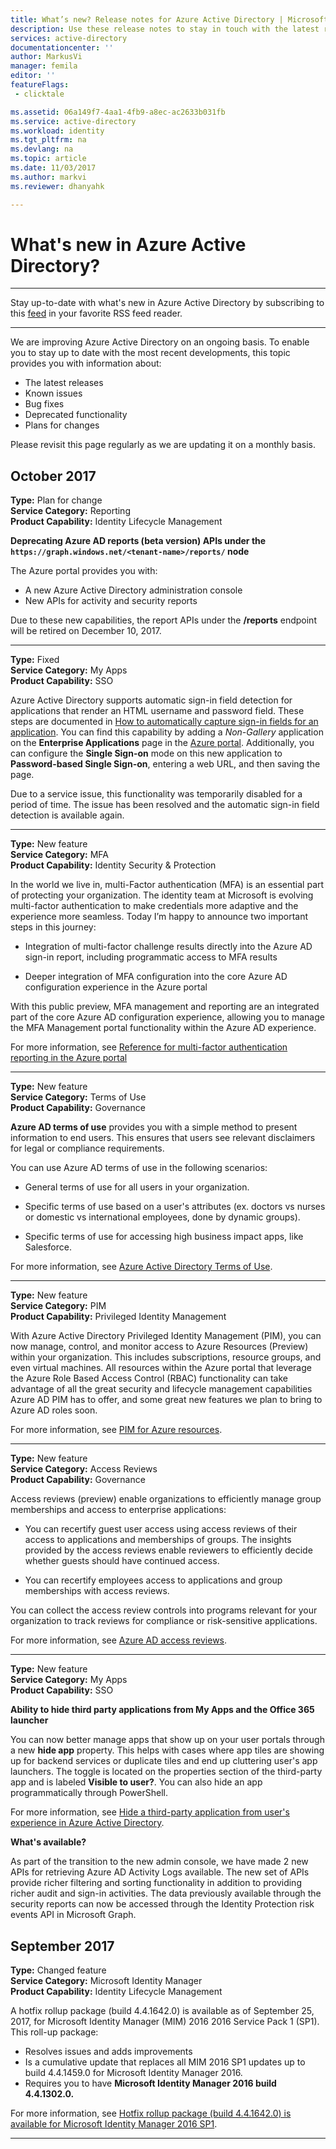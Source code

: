 ```yaml
---
title: What’s new? Release notes for Azure Active Directory | Microsoft Docs
description: Use these release notes to stay in touch with the latest releases, known issues, bug fixes, deprecated functionality and plans for changes in Azure Active Directory (Azure AD).
services: active-directory
documentationcenter: ''
author: MarkusVi
manager: femila
editor: ''
featureFlags:
 - clicktale

ms.assetid: 06a149f7-4aa1-4fb9-a8ec-ac2633b031fb
ms.service: active-directory
ms.workload: identity
ms.tgt_pltfrm: na
ms.devlang: na
ms.topic: article
ms.date: 11/03/2017
ms.author: markvi
ms.reviewer: dhanyahk

---
```

# What's new in Azure Active Directory?


---

Stay up-to-date with what's new in Azure Active Directory by subscribing to this [feed](https://docs.microsoft.com/api/search/rss?search=%22what%27s%20new%20in%20azure%20active%20directory%3%22&locale=en-us) in your favorite RSS feed reader.

---


We are improving Azure Active Directory on an ongoing basis. To enable you to stay up to date with the most recent developments, this topic provides you with information about:

-	The latest releases 
-	Known issues 
-	Bug fixes 
-	Deprecated functionality 
-	Plans for changes 

Please revisit this page regularly as we are updating it on a monthly basis.


## October 2017

**Type:** Plan for change  
**Service Category:** Reporting  
**Product Capability:** Identity Lifecycle Management  


**Deprecating Azure AD reports (beta version) APIs  under the  `https://graph.windows.net/<tenant-name>/reports/` node**

The Azure portal provides you with:

- A new Azure Active Directory administration console 
- New APIs for activity and security reports
 
Due to these new capabilities, the report APIs under the **/reports** endpoint will be retired on December 10, 2017. 

---

**Type:** Fixed   
**Service Category:** My Apps  
**Product Capability:** SSO  


Azure Active Directory supports automatic sign-in field detection for applications that render an HTML username and password field.  These steps are documented in [How to automatically capture sign-in fields for an application](application-config-sso-problem-configure-password-sso-non-gallery.md#how-to-manually-capture-sign-in-fields-for-an-application). You can find this capability by adding a *Non-Gallery* application on the **Enterprise Applications** page in the [Azure portal](http://aad.portal.azure.com). Additionally, you can configure the **Single Sign-on** mode on this new application to **Password-based Single Sign-on**, entering a web URL, and then saving the page.
 
Due to a service issue, this functionality was temporarily disabled for a period of time. The issue has been resolved and the automatic sign-in field detection is available again.

---

**Type:** New feature  
**Service Category:** MFA  
**Product Capability:** Identity Security & Protection  


In the world we live in, multi-Factor authentication (MFA) is an essential part of protecting your organization. The identity team at Microsoft is evolving multi-factor authentication to make credentials more adaptive and the experience more seamless. Today I’m happy to announce two important steps in this journey: 

- Integration of multi-factor challenge results directly into the Azure AD sign-in report, including programmatic access to MFA results

- Deeper integration of MFA configuration into the core Azure AD configuration experience in the Azure portal

With this public preview, MFA management and reporting are an integrated part of the core Azure AD configuration experience, allowing you to manage the MFA Management portal functionality within the Azure AD experience.

For more information, see [Reference for multi-factor authentication reporting in the Azure portal](active-directory-reporting-activity-sign-ins-mfa.md) 


---
**Type:** New feature  
**Service Category:** Terms of Use  
**Product Capability:** Governance  


**Azure AD terms of use** provides you with a simple method to present information to end users. This ensures that users see relevant disclaimers for legal or compliance requirements.

You can use Azure AD terms of use in the following scenarios:

- General terms of use for all users in your organization. 

- Specific terms of use based on a user's attributes (ex. doctors vs nurses or domestic vs international employees, done by dynamic groups). 

- Specific terms of use for accessing high business impact apps, like Salesforce.

For more information, see [Azure Active Directory Terms of Use](active-directory-tou.md).


---
**Type:** New feature  
**Service Category:** PIM  
**Product Capability:** Privileged Identity Management  


With Azure Active Directory Privileged Identity Management (PIM), you can now manage, control, and monitor access to Azure Resources (Preview) within your organization. This includes subscriptions, resource groups, and even virtual machines. All resources within the Azure portal that leverage the Azure Role Based Access Control (RBAC) functionality can take advantage of all the great security and lifecycle management capabilities Azure AD PIM has to offer, and some great new features we plan to bring to Azure AD roles soon.

For more information, see [PIM for Azure resources](privileged-identity-management/azure-pim-resource-rbac.md).


---
**Type:** New feature  
**Service Category:** Access Reviews  
**Product Capability:** Governance  


Access reviews (preview) enable organizations to efficiently manage group memberships and access to enterprise applications: 

- You can recertify guest user access using access reviews of their access to applications and memberships of groups. The insights provided by the access reviews enable reviewers to efficiently decide whether guests should have continued access.

- You can recertify employees access to applications and group memberships with access reviews.

You can collect the access review controls into programs relevant for your organization to track reviews for compliance or risk-sensitive applications.

For more information, see [Azure AD access reviews](active-directory-azure-ad-controls-access-reviews-overview.md).


---
**Type:** New feature  
**Service Category:** My Apps  
**Product Capability:** SSO  


**Ability to hide third party applications from My Apps and the Office 365 launcher**

You can now better manage apps that show up on your user portals through a new **hide app** property. This helps with cases where app tiles are showing up for backend services or duplicate tiles and end up cluttering user's app launchers. The toggle is located on the properties section of the third-party app and is labeled **Visible to user?**. You can also hide an app programmatically through PowerShell. 

For more information, see [Hide a third-party application from user's experience in Azure Active Directory](active-directory-coreapps-hide-third-party-app.md). 


**What's available?**

 As part of the transition to the new admin console, we have made 2 new APIs for retrieving Azure AD Activity Logs available. The new set of APIs provide richer filtering and sorting functionality in addition to providing richer audit and sign-in activities. The data previously available through the security reports can now be accessed through the Identity Protection risk events API in Microsoft Graph.


## September 2017

**Type:** Changed feature  
**Service Category:** Microsoft Identity Manager  
**Product Capability:** Identity Lifecycle Management  


A hotfix rollup package (build 4.4.1642.0) is available as of September 25, 2017, for Microsoft Identity Manager (MIM) 2016 2016 Service Pack 1 (SP1). This roll-up package:

- Resolves issues and adds improvements
- Is a cumulative update that replaces all MIM 2016 SP1 updates up to build 4.4.1459.0 for Microsoft Identity Manager 2016. 
- Requires you to have **Microsoft Identity Manager 2016 build 4.4.1302.0.** 

For more information, see [Hotfix rollup package (build 4.4.1642.0) is available for Microsoft Identity Manager 2016 SP1](https://support.microsoft.com/en-us/help/4021562). 

---
